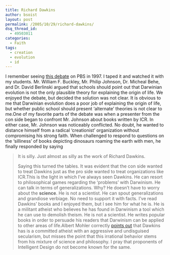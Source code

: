 ```yaml
---
title: Richard Dawkins
author: bsoist
layout: post
permalink: /2005/10/29/richard-dawkins/
dsq_thread_id:
  - 49503011
categories:
  - Faith
tags:
  - creation
  - evolution
  - id
---
```

I remember seeing [this debate][1] on PBS in 1997. I taped it and watched it with my students. Mr. William F. Buckley, Mr. Philip Johnson, Dr. Micheal Behe, and Dr. David Berlinski argued that schools should point out that Darwinian evolution is not the only plausible theory for explaining the origin of life. We enjoyed the debate, but decided the solution was not clear. It is obvious to me that Darwinian evolution does a poor job of explaining the origin of life, but whether public school should present &#8216;alternate&#8217; theories is not clear to me.One of my favorite parts of the debate was when a presenter from the con side began to confront Mr. Johnson about books written by ICR. In either case, Mr. Johnson was noticeably conflicted. No doubt, he wanted to distance himself from a radical &#8216;creationist&#8217; organization without compromising his strong faith. When challenged to respond to questions on the &#8216;silliness&#8217; of books depicting dinosaurs roaming the earth with men, he finally responded by saying  


> It is silly. Just almost as silly as the work of Richard Dawkins.</p>
Saying this turned the tables. It was evident that the con side wanted to treat Dawkins just as the pro side wanted to treat organizations like ICR.This is the light in which I&#8217;ve always seen Dawkins. He can resort to philosophical games regarding the &#8216;problems&#8217; with Darwinism. He can talk in terms of generalizations. Why? He doesn&#8217;t have to worry about the **science**. He is not a scientist. He can spout generalizations and grandiose verbiage. No need to support it with facts. I&#8217;ve read Dawkins&#8217; books and I enjoyed them, but I see him for what he is. He is a militant atheist who believes he has found in Darwinism a tool which he can use to demolish theism. He is not a scientist. He writes popular books in order to persuade his readers that Darwinism can be applied to other areas of life.Albert Mohler correctly [points out][2] that Dawkins has is a committed atheist with an aggressive and undisguised secularism, but misses the point that this irrational behavior stems from his mixture of science and philosophy. I pray that proponents of Intelligent Design do not become known for the same.

 [1]: http://www.arn.org/fline1297.htm
 [2]: http://www.crosswalk.com/news/weblogs/mohler/?adate=9/9/2005#1350327
